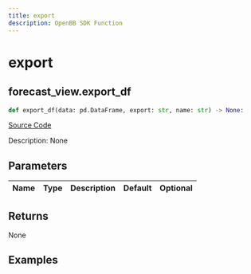 ```yaml
---
title: export
description: OpenBB SDK Function
---
```


# export

## forecast_view.export_df

```python title='openbb_terminal/forecast/forecast_view.py'
def export_df(data: pd.DataFrame, export: str, name: str) -> None:
```
[Source Code](https://github.com/OpenBB-finance/OpenBBTerminal/tree/main/openbb_terminal/forecast/forecast_view.py#L270)

Description: None

## Parameters

| Name | Type | Description | Default | Optional |
| ---- | ---- | ----------- | ------- | -------- |

## Returns

None

## Examples

